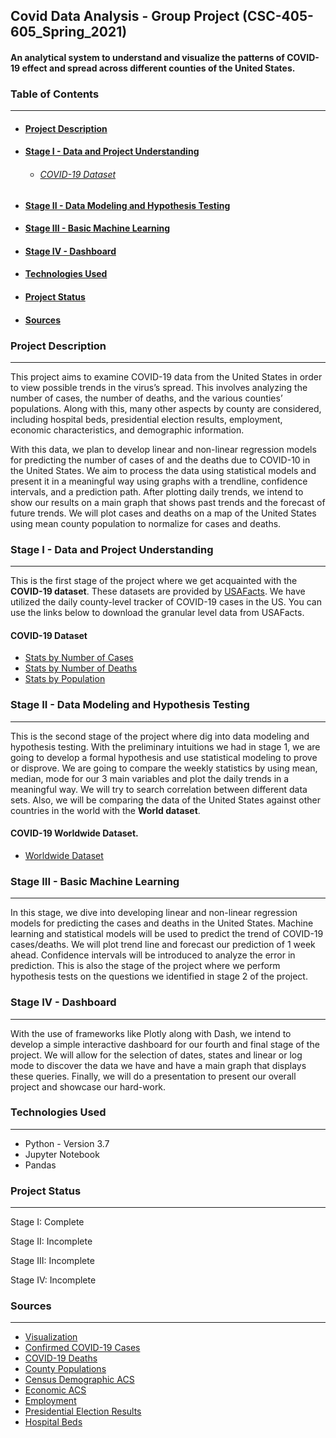 ## **Covid Data Analysis** - Group Project (CSC-405-605_Spring_2021)


#### An analytical system to understand and visualize the patterns of COVID-19 effect and spread across different counties of the United States.

### Table of Contents

***

+ #### [Project Description](#Project-description)
+ #### [Stage I - Data and Project Understanding](#Stage-i-data-and-project-understanding)
  * ###### [COVID-19 Dataset](#Covid-19-dataset)
+ #### [Stage II - Data Modeling and Hypothesis Testing](#Stage-2)
+ #### [Stage III - Basic Machine Learning](#Stage-3)
+ #### [Stage IV - Dashboard](#Stage-4)
+ #### [Technologies Used](#Tech-used)
+ #### [Project Status](#Status)
+ #### [Sources](#Sources)



<a name="Project-description"></a>
### Project Description

***

This project aims to examine COVID-19 data from the United States in order to view possible trends in the virus’s spread. This involves analyzing the number of cases, the number of deaths, and the various counties’ populations. Along with this, many other aspects by county are considered, including hospital beds, presidential election results, employment, economic characteristics, and demographic information.

With this data, we plan to develop linear and non-linear regression models for predicting the number of cases of and the deaths due to COVID-10 in the United States. We aim to process the data using statistical models and present it in a meaningful way using graphs with a trendline, confidence intervals, and a prediction path. After plotting daily trends, we intend to show our results on a main graph that shows past trends and the forecast of future trends. We will plot cases and deaths on a map of the United States using mean county population to normalize for cases and deaths.

<a name="Stage-i-data-and-project-understanding"></a>
### Stage I - Data and Project Understanding

***

This is the first stage of the project where we get acquainted with the **COVID-19 dataset**. These datasets are provided by [USAFacts](#https://usafacts.org/). We have utilized the daily county-level tracker of COVID-19 cases in the US. You can use the links below to download the granular level data from USAFacts.

<a name="Covid-19-dataset"></a>
#### COVID-19 Dataset

  + [Stats by Number of Cases](#https://usafactsstatic.blob.core.windows.net/public/data/covid-19/covid_confirmed_usafacts.csv)
  + [Stats by Number of Deaths](#https://usafactsstatic.blob.core.windows.net/public/data/covid-19/covid_deaths_usafacts.csv)
  + [Stats by Population](#https://usafactsstatic.blob.core.windows.net/public/data/covid-19/covid_county_population_usafacts.csv)
  
<a name="Stage-2"></a>
### Stage II - Data Modeling and Hypothesis Testing

***


This is the second stage of the project where dig into data modeling and hypothesis testing. With the preliminary intuitions we had in stage 1, we are going to develop a formal hypothesis and use statistical modeling to prove or disprove. We are going to compare the weekly statistics by using mean, median, mode for our 3 main variables and plot the daily trends in a meaningful way. We will try to search correlation between different data sets. Also, we will be comparing the data of the United States against other countries in the world with the **World dataset**.

#### COVID-19 Worldwide Dataset.

  + [Worldwide Dataset](#https://ourworldindata.org/coronavirus-source-data)

<a name="Stage-3"></a>
### Stage III - Basic Machine Learning

***


In this stage, we dive into developing linear and non-linear regression models for predicting the cases and deaths in the United States. Machine learning and statistical models will be used to predict the trend of COVID-19 cases/deaths. We will plot trend line and forecast our prediction of 1 week ahead. Confidence intervals will be introduced to analyze the error in prediction. This is also the stage of the project where we perform hypothesis tests on the questions we identified in stage 2 of the project.

<a name="Stage-4"></a>
### Stage IV - Dashboard

***


With the use of frameworks like Plotly along with Dash, we intend to develop a simple interactive dashboard for our fourth and final stage of the project. We will allow for the selection of dates, states and linear or log mode to discover the data we have and have a main graph that displays these queries. Finally, we will do a presentation to present our overall project and showcase our hard-work.


<a name="Tech-used"></a>
### Technologies Used

***

+ Python - Version 3.7
+ Jupyter Notebook
+ Pandas

<a name="Status"></a>
### Project Status

***

Stage I: Complete

Stage II: Incomplete

Stage III: Incomplete

Stage IV: Incomplete



<a name="Sources"></a>
### Sources

***
+ [Visualization](https://usafacts.org/visualizations/coronavirus-covid-19-spread-map/)
+ [Confirmed COVID-19 Cases](https://usafactsstatic.blob.core.windows.net/public/data/covid-19/covid_confirmed_usafacts.csv)
+ [COVID-19 Deaths](https://usafactsstatic.blob.core.windows.net/public/data/covid-19/covid_deaths_usafacts.csv)
+ [County Populations](https://usafactsstatic.blob.core.windows.net/public/data/covid-19/covid_county_population_usafacts.csv)
+ [Census Demographic ACS](https://data.census.gov/cedsci/table?q=dp&tid=ACSDP1Y2018.DP05)
+ [Economic ACS](https://data.census.gov/cedsci/table?q=dp&tid=ACSDP1Y2018.DP05)
+ [Employment](https://www.bls.gov/cew/downloadable-data-files.htm)
+ [Presidential Election Results](https://www.kaggle.com/unanimad/us-election-2020)
+ [Hospital Beds](https://coronavirus-resources.esri.com/datasets/1044bb19da8d4dbfb6a96eb1b4ebf629_0/data?geometry=-40.957%2C-16.820%2C15.996%2C72.123)
